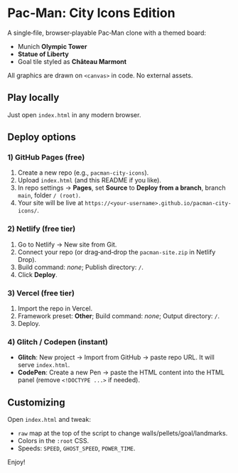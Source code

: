 # Pac‑Man: City Icons Edition

A single‑file, browser‑playable Pac‑Man clone with a themed board:
- Munich **Olympic Tower**
- **Statue of Liberty**
- Goal tile styled as **Château Marmont**

All graphics are drawn on `<canvas>` in code. No external assets.

## Play locally
Just open `index.html` in any modern browser.

## Deploy options

### 1) GitHub Pages (free)
1. Create a new repo (e.g., `pacman-city-icons`).
2. Upload `index.html` (and this README if you like).
3. In repo settings → **Pages**, set **Source** to **Deploy from a branch**, branch `main`, folder `/ (root)`.
4. Your site will be live at `https://<your-username>.github.io/pacman-city-icons/`.

### 2) Netlify (free tier)
1. Go to Netlify → New site from Git.
2. Connect your repo (or drag‑and‑drop the `pacman-site.zip` in Netlify Drop).
3. Build command: _none_; Publish directory: `/`.
4. Click **Deploy**.

### 3) Vercel (free tier)
1. Import the repo in Vercel.
2. Framework preset: **Other**; Build command: _none_; Output directory: `/`.
3. Deploy.

### 4) Glitch / Codepen (instant)
- **Glitch**: New project → Import from GitHub → paste repo URL. It will serve `index.html`.
- **CodePen**: Create a new Pen → paste the HTML content into the HTML panel (remove `<!DOCTYPE ...>` if needed).

## Customizing
Open `index.html` and tweak:
- `raw` map at the top of the script to change walls/pellets/goal/landmarks.
- Colors in the `:root` CSS.
- Speeds: `SPEED`, `GHOST_SPEED`, `POWER_TIME`.

Enjoy!